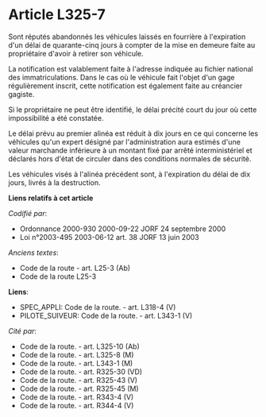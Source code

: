 # Article L325-7

Sont réputés abandonnés les véhicules laissés en fourrière à l'expiration d'un délai de quarante-cinq jours à compter de la
mise en demeure faite au propriétaire d'avoir à retirer son véhicule.

La notification est valablement faite à l'adresse indiquée au fichier national des immatriculations. Dans le cas où le
véhicule fait l'objet d'un gage régulièrement inscrit, cette notification est également faite au créancier gagiste.

Si le propriétaire ne peut être identifié, le délai précité court du jour où cette impossibilité a été constatée.

Le délai prévu au premier alinéa est réduit à dix jours en ce qui concerne les véhicules qu'un expert désigné par
l'administration aura estimés d'une valeur marchande inférieure à un montant fixé par arrêté interministériel et déclarés
hors d'état de circuler dans des conditions normales de sécurité.

Les véhicules visés à l'alinéa précédent sont, à l'expiration du délai de dix jours, livrés à la destruction.

**Liens relatifs à cet article**

_Codifié par_:

  - Ordonnance 2000-930 2000-09-22 JORF 24 septembre 2000
  - Loi n°2003-495 2003-06-12 art. 38 JORF 13 juin 2003

_Anciens textes_:

  - Code de la route - art. L25-3 (Ab)
  - Code de la route L25-3

**Liens**:

  - SPEC_APPLI: Code de la route. - art. L318-4 (V)
  - PILOTE_SUIVEUR: Code de la route. - art. L343-1 (V)

_Cité par_:

  - Code de la route. - art. L325-10 (Ab)
  - Code de la route. - art. L325-8 (M)
  - Code de la route. - art. L343-1 (M)
  - Code de la route. - art. R325-30 (VD)
  - Code de la route. - art. R325-43 (V)
  - Code de la route. - art. R325-45 (M)
  - Code de la route. - art. R343-4 (V)
  - Code de la route. - art. R344-4 (V)
